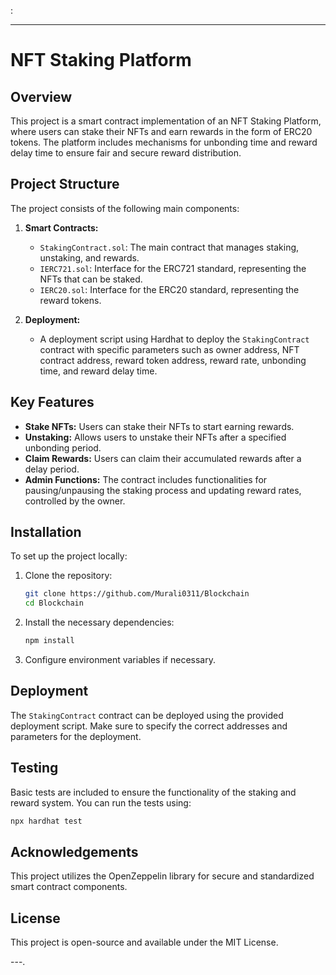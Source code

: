 :

---

# NFT Staking Platform

## Overview
This project is a smart contract implementation of an NFT Staking Platform, where users can stake their NFTs and earn rewards in the form of ERC20 tokens. The platform includes mechanisms for unbonding time and reward delay time to ensure fair and secure reward distribution.

## Project Structure
The project consists of the following main components:

1. **Smart Contracts:**
   - `StakingContract.sol`: The main contract that manages staking, unstaking, and rewards.
   - `IERC721.sol`: Interface for the ERC721 standard, representing the NFTs that can be staked.
   - `IERC20.sol`: Interface for the ERC20 standard, representing the reward tokens.

2. **Deployment:**
   - A deployment script using Hardhat to deploy the `StakingContract` contract with specific parameters such as owner address, NFT contract address, reward token address, reward rate, unbonding time, and reward delay time.

## Key Features
- **Stake NFTs:** Users can stake their NFTs to start earning rewards.
- **Unstaking:** Allows users to unstake their NFTs after a specified unbonding period.
- **Claim Rewards:** Users can claim their accumulated rewards after a delay period.
- **Admin Functions:** The contract includes functionalities for pausing/unpausing the staking process and updating reward rates, controlled by the owner.

## Installation
To set up the project locally:

1. Clone the repository:
   ```bash
   git clone https://github.com/Murali0311/Blockchain
   cd Blockchain
   ```

2. Install the necessary dependencies:
   ```bash
   npm install
   ```

3. Configure environment variables if necessary.

## Deployment
The `StakingContract` contract can be deployed using the provided deployment script. Make sure to specify the correct addresses and parameters for the deployment.

## Testing
Basic tests are included to ensure the functionality of the staking and reward system. You can run the tests using:

```bash
npx hardhat test
```

## Acknowledgements
This project utilizes the OpenZeppelin library for secure and standardized smart contract components.

## License
This project is open-source and available under the MIT License.

---.
